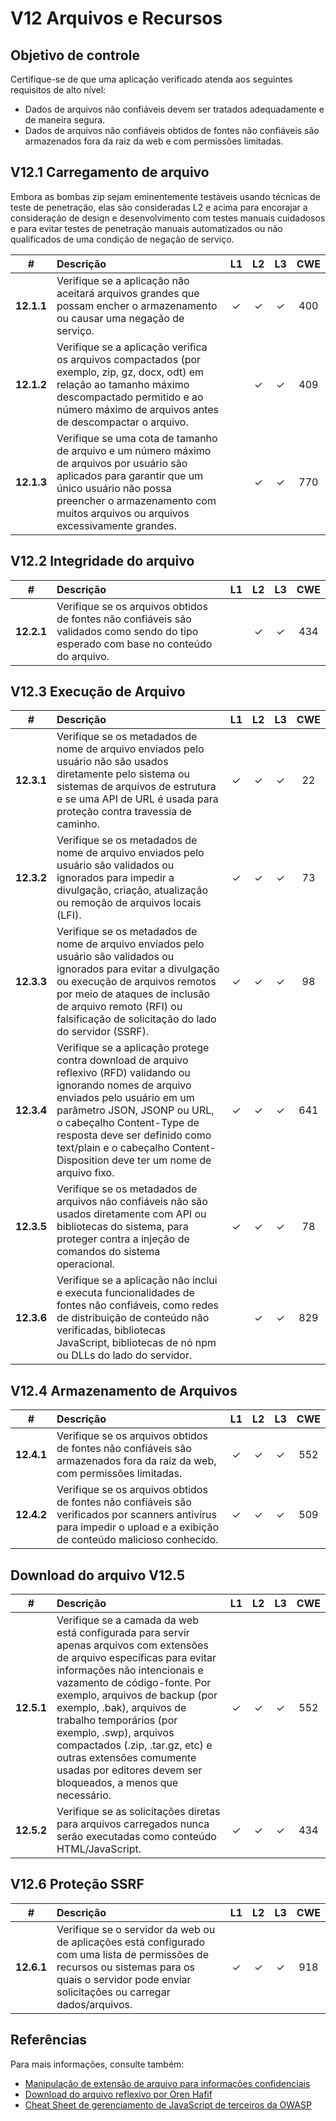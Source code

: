 # V12 Arquivos e Recursos

## Objetivo de controle

Certifique-se de que uma aplicação verificado atenda aos seguintes requisitos de alto nível:

* Dados de arquivos não confiáveis devem ser tratados adequadamente e de maneira segura.
* Dados de arquivos não confiáveis obtidos de fontes não confiáveis são armazenados fora da raiz da web e com permissões limitadas.

## V12.1 Carregamento de arquivo

Embora as bombas zip sejam eminentemente testáveis usando técnicas de teste de penetração, elas são consideradas L2 e acima para encorajar a consideração de design e desenvolvimento com testes manuais cuidadosos e para evitar testes de penetração manuais automatizados ou não qualificados de uma condição de negação de serviço.

| # | Descrição | L1 | L2 | L3 | CWE |
| :---: | :--- | :---: | :---:| :---: | :---: |
| **12.1.1** | Verifique se a aplicação não aceitará arquivos grandes que possam encher o armazenamento ou causar uma negação de serviço. | ✓ | ✓ | ✓ | 400 |
| **12.1.2** | Verifique se a aplicação verifica os arquivos compactados (por exemplo, zip, gz, docx, odt) em relação ao tamanho máximo descompactado permitido e ao número máximo de arquivos antes de descompactar o arquivo. | | ✓ | ✓ | 409 |
| **12.1.3** | Verifique se uma cota de tamanho de arquivo e um número máximo de arquivos por usuário são aplicados para garantir que um único usuário não possa preencher o armazenamento com muitos arquivos ou arquivos excessivamente grandes. | | ✓ | ✓ | 770 |

## V12.2 Integridade do arquivo

| # | Descrição                                                                                                                            | L1 | L2 | L3 | CWE |
| :---: |:-------------------------------------------------------------------------------------------------------------------------------------| :---: | :---:| :---: | :---: |
| **12.2.1** | Verifique se os arquivos obtidos de fontes não confiáveis são validados como sendo do tipo esperado com base no conteúdo do arquivo. | | ✓ | ✓ | 434 |

## V12.3 Execução de Arquivo

| # | Descrição                                                                                                                                                                                                                                                                                                                | L1 | L2 | L3 | CWE |
| :---: |:-------------------------------------------------------------------------------------------------------------------------------------------------------------------------------------------------------------------------------------------------------------------------------------------------------------------------| :---: | :---:| :---: | :---: |
| **12.3.1** | Verifique se os metadados de nome de arquivo enviados pelo usuário não são usados diretamente pelo sistema ou sistemas de arquivos de estrutura e se uma API de URL é usada para proteção contra travessia de caminho.                                                                                                   | ✓ | ✓ | ✓ | 22 |
| **12.3.2** | Verifique se os metadados de nome de arquivo enviados pelo usuário são validados ou ignorados para impedir a divulgação, criação, atualização ou remoção de arquivos locais (LFI).                                                                                                                                       | ✓ | ✓ | ✓ | 73 |
| **12.3.3** | Verifique se os metadados de nome de arquivo enviados pelo usuário são validados ou ignorados para evitar a divulgação ou execução de arquivos remotos por meio de ataques de inclusão de arquivo remoto (RFI) ou falsificação de solicitação do lado do servidor (SSRF).                                                | ✓ | ✓ | ✓ | 98 |
| **12.3.4** | Verifique se a aplicação protege contra download de arquivo reflexivo (RFD) validando ou ignorando nomes de arquivo enviados pelo usuário em um parâmetro JSON, JSONP ou URL, o cabeçalho Content-Type de resposta deve ser definido como text/plain e o cabeçalho Content-Disposition deve ter um nome de arquivo fixo. | ✓ | ✓ | ✓ | 641 |
| **12.3.5** | Verifique se os metadados de arquivos não confiáveis não são usados diretamente com API ou bibliotecas do sistema, para proteger contra a injeção de comandos do sistema operacional.                                                                                                                                  | ✓ | ✓ | ✓ | 78 |
| **12.3.6** | Verifique se a aplicação não inclui e executa funcionalidades de fontes não confiáveis, como redes de distribuição de conteúdo não verificadas, bibliotecas JavaScript, bibliotecas de nó npm ou DLLs do lado do servidor.                                                                                               | | ✓ | ✓ | 829 |

## V12.4 Armazenamento de Arquivos

| # | Descrição                                                                                                                                                              | L1 | L2 | L3 | CWE |
| :---: |:-----------------------------------------------------------------------------------------------------------------------------------------------------------------------| :---: | :---:| :---: | :---: |
| **12.4.1** | Verifique se os arquivos obtidos de fontes não confiáveis são armazenados fora da raiz da web, com permissões limitadas.                                               | ✓ | ✓ | ✓ | 552 |
| **12.4.2** | Verifique se os arquivos obtidos de fontes não confiáveis são verificados por scanners antivírus para impedir o upload e a exibição de conteúdo malicioso conhecido. | ✓ | ✓ | ✓ | 509 |

## Download do arquivo V12.5

| # | Descrição | L1 | L2 | L3 | CWE |
| :---: | :--- | :---: | :---:| :---: | :---: |
| **12.5.1** | Verifique se a camada da web está configurada para servir apenas arquivos com extensões de arquivo específicas para evitar informações não intencionais e vazamento de código-fonte. Por exemplo, arquivos de backup (por exemplo, .bak), arquivos de trabalho temporários (por exemplo, .swp), arquivos compactados (.zip, .tar.gz, etc) e outras extensões comumente usadas por editores devem ser bloqueados, a menos que necessário. | ✓ | ✓ | ✓ | 552 |
| **12.5.2** | Verifique se as solicitações diretas para arquivos carregados nunca serão executadas como conteúdo HTML/JavaScript. | ✓ | ✓ | ✓ | 434 |

## V12.6 Proteção SSRF

| # | Descrição | L1 | L2 | L3 | CWE |
| :---: | :--- | :---: | :---:| :---: | :---: |
| **12.6.1** | Verifique se o servidor da web ou de aplicações está configurado com uma lista de permissões de recursos ou sistemas para os quais o servidor pode enviar solicitações ou carregar dados/arquivos. | ✓ | ✓ | ✓ | 918 |

## Referências

Para mais informações, consulte também:

* [Manipulação de extensão de arquivo para informações confidenciais](https://owasp.org/www-community/vulnerabilities/Unrestricted_File_Upload)
* [Download do arquivo reflexivo por Oren Hafif](https://www.trustwave.com/Resources/SpiderLabs-Blog/Reflected-File-Download---A-New-Web-Attack-Vector/)
* [Cheat Sheet de gerenciamento de JavaScript de terceiros da OWASP](https://cheatsheetseries.owasp.org/cheatsheets/Third_Party_Javascript_Management_Cheat_Sheet.html)
